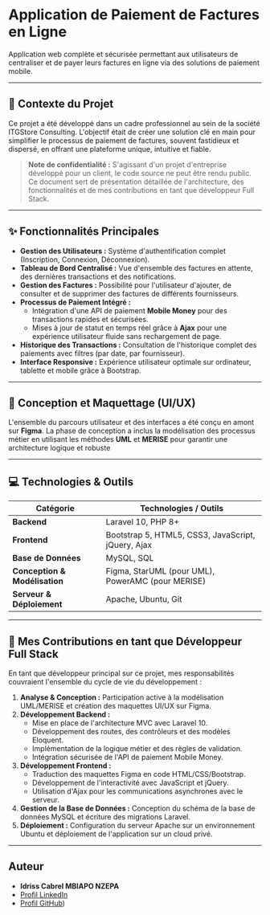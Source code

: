 # Application de Paiement de Factures en Ligne

Application web complète et sécurisée permettant aux utilisateurs de centraliser et de payer leurs factures en ligne via des solutions de paiement mobile.

---

## 📝 Contexte du Projet

Ce projet a été développé dans un cadre professionnel au sein de la société ITGStore Consulting. L'objectif était de créer une solution clé en main pour simplifier le processus de paiement de factures, souvent fastidieux et dispersé, en offrant une plateforme unique, intuitive et fiable.

> **Note de confidentialité :** S'agissant d'un projet d'entreprise développé pour un client, le code source ne peut être rendu public. Ce document sert de présentation détaillée de l'architecture, des fonctionnalités et de mes contributions en tant que développeur Full Stack.

---

## ✨ Fonctionnalités Principales

*   **Gestion des Utilisateurs :** Système d'authentification complet (Inscription, Connexion, Déconnexion).
*   **Tableau de Bord Centralisé :** Vue d'ensemble des factures en attente, des dernières transactions et des notifications.
*   **Gestion des Factures :** Possibilité pour l'utilisateur d'ajouter, de consulter et de supprimer des factures de différents fournisseurs.
*   **Processus de Paiement Intégré :**
    *   Intégration d'une API de paiement **Mobile Money** pour des transactions rapides et sécurisées.
    *   Mises à jour de statut en temps réel grâce à **Ajax** pour une expérience utilisateur fluide sans rechargement de page.
*   **Historique des Transactions :** Consultation de l'historique complet des paiements avec filtres (par date, par fournisseur).
*   **Interface Responsive :** Expérience utilisateur optimale sur ordinateur, tablette et mobile grâce à Bootstrap.

---

## 🎨 Conception et Maquettage (UI/UX)

L'ensemble du parcours utilisateur et des interfaces a été conçu en amont sur **Figma**. La phase de conception a inclus la modélisation des processus métier en utilisant les méthodes **UML** et **MERISE** pour garantir une architecture logique et robuste

---

## 💻 Technologies & Outils

| Catégorie             | Technologies / Outils                                      |
| --------------------- | ---------------------------------------------------------- |
| **Backend**           | Laravel 10, PHP 8+                                         |
| **Frontend**          | Bootstrap 5, HTML5, CSS3, JavaScript, jQuery, Ajax         |
| **Base de Données**   | MySQL, SQL                                                 |
| **Conception & Modélisation** | Figma, StarUML (pour UML), PowerAMC (pour MERISE)          |
| **Serveur & Déploiement** | Apache, Ubuntu, Git                                        |

---

## 🚀 Mes Contributions en tant que Développeur Full Stack

En tant que développeur principal sur ce projet, mes responsabilités couvraient l'ensemble du cycle de vie du développement :

1.  **Analyse & Conception :** Participation active à la modélisation UML/MERISE et création des maquettes UI/UX sur Figma.
2.  **Développement Backend :**
    *   Mise en place de l'architecture MVC avec Laravel 10.
    *   Développement des routes, des contrôleurs et des modèles Eloquent.
    *   Implémentation de la logique métier et des règles de validation.
    *   Intégration sécurisée de l'API de paiement Mobile Money.
3.  **Développement Frontend :**
    *   Traduction des maquettes Figma en code HTML/CSS/Bootstrap.
    *   Développement de l'interactivité avec JavaScript et jQuery.
    *   Utilisation d'Ajax pour les communications asynchrones avec le serveur.
4.  **Gestion de la Base de Données :** Conception du schéma de la base de données MySQL et écriture des migrations Laravel.
5.  **Déploiement :** Configuration du serveur Apache sur un environnement Ubuntu et déploiement de l'application sur un cloud privé.

---

## Auteur

*   **Idriss Cabrel MBIAPO NZEPA**
*   [Profil LinkedIn](https://www.linkedin.com/in/idriss-cabrel-mbiapo-nzepa-b1222a363)
*   [Profil GitHub](https://github.com/idriss-mbiapo/))
